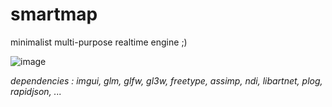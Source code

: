 # smartmap 

minimalist multi-purpose realtime engine ;)

![image](https://github.com/user-attachments/assets/5b0b0b27-0c83-4739-ae35-20d03507f739)


*dependencies : imgui, glm, glfw, gl3w, freetype, assimp, ndi, libartnet, plog, rapidjson, ...*
